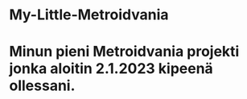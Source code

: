 # My-Little-Metroidvania

# Minun pieni Metroidvania projekti jonka aloitin 2.1.2023 kipeenä ollessani.
